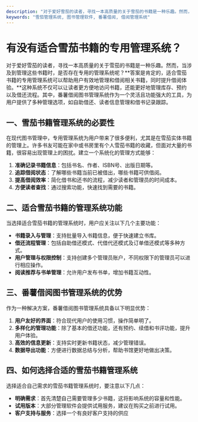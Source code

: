 ```yaml
---
description: "对于爱好雪茄的读者，寻找一本高质量的关于雪茄的书籍是一种乐趣。然而，当涉及到管理这些书籍时，是否存在专用的管理系统呢？**答案是肯定的，适合雪茄书籍的专用管理系统可以帮助用户有效地管理和借阅相关书籍，同时提升借阅体验。**这种系统不仅可以让读者更方便地访问书籍，还能更好地管理库存、预约以及借还流程。其中，番薯借阅图书管理系统作为一个灵活且功能强大的工具，为用户提供了多种管理选项，如自助借还、读者信息管理和借书记录跟踪。"
keywords: "雪茄管理系统, 图书管理软件, 番薯借阅, 借阅管理系统"
---
```

# 有没有适合雪茄书籍的专用管理系统？

对于爱好雪茄的读者，寻找一本高质量的关于雪茄的书籍是一种乐趣。然而，当涉及到管理这些书籍时，是否存在专用的管理系统呢？**答案是肯定的，适合雪茄书籍的专用管理系统可以帮助用户有效地管理和借阅相关书籍，同时提升借阅体验。**这种系统不仅可以让读者更方便地访问书籍，还能更好地管理库存、预约以及借还流程。其中，番薯借阅图书管理系统作为一个灵活且功能强大的工具，为用户提供了多种管理选项，如自助借还、读者信息管理和借书记录跟踪。

## **一、雪茄书籍管理系统的必要性**

在现代图书管理中，专用管理系统为用户带来了很多便利，尤其是在雪茄实体书籍的管理上。许多书友可能在家中或书房里有个人雪茄书籍的收藏，但面对大量的书籍，很容易出现管理上的困扰。建立一个系统化的管理方式能够：

1. **准确记录书籍信息**：包括书名、作者、ISBN号、出版日期等。
2. **追踪借阅状态**：了解哪些书籍当前已被借出，哪些书籍可供借阅。
3. **提高借阅效率**：简化借书和还书的流程，减少读者和管理员的时间成本。
4. **方便读者查找**：通过搜索功能，快速找到需要的书籍。

## **二、适合雪茄书籍的管理系统功能**

当选择适合雪茄书籍的管理系统时，用户应关注以下几个主要功能：

- **书籍录入与管理**：支持批量导入书籍信息，便于快速建立书库。
- **借还流程管理**：包括自助借还模式、代借代还模式及订单借还模式等多种方式。
- **用户管理与权限控制**：支持创建多个管理员账户，不同权限下的管理员可以进行相应操作。
- **阅读推荐与书单管理**：允许用户发布书单，增加书籍互动性。

## **三、番薯借阅图书管理系统的优势**

作为一种解决方案，番薯借阅图书管理系统具备以下明显优势：

1. **用户友好的界面**：符合现代用户的使用习惯，操作简单明了。
2. **多样化的管理功能**：除了基本的借还功能，还有预约、续借和书评功能，提升用户体验。
3. **高效的信息更新**：支持实时更新书籍状态，减少管理错误。
4. **数据导出功能**：方便进行数据总结与分析，帮助书馆更好地做出决策。

## **四、如何选择合适的雪茄书籍管理系统**

选择适合自己需求的雪茄书籍管理系统时，要注意以下几点：

- **明确需求**：首先清楚自己需要管理多少书籍，这将影响系统的容量和性能。
- **试用版本**：大部分管理软件会提供试用服务，建议在购买之前进行试用。
- **客户支持与服务**：选择一个有良好客户支持的供应
